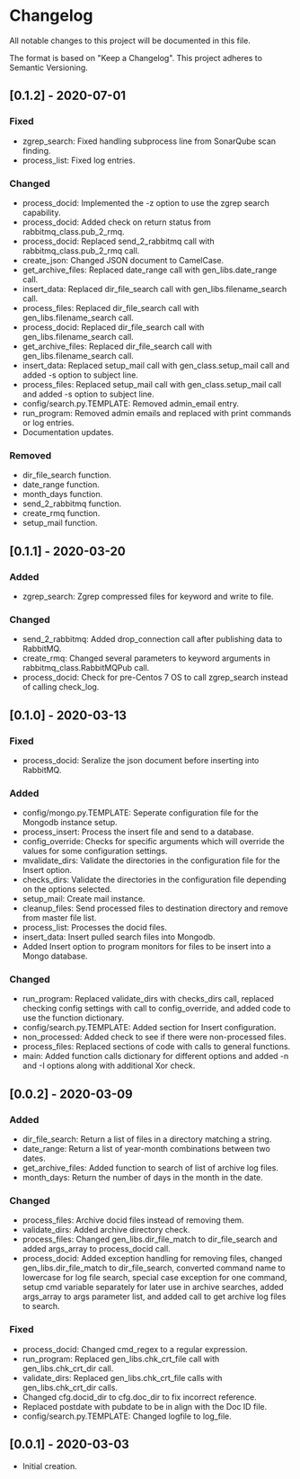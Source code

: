 # Changelog
All notable changes to this project will be documented in this file.

The format is based on "Keep a Changelog".  This project adheres to Semantic Versioning.

## [0.1.2] - 2020-07-01
### Fixed
- zgrep_search:  Fixed handling subprocess line from SonarQube scan finding.
- process_list:  Fixed log entries.

### Changed
- process_docid:  Implemented the -z option to use the zgrep search capability.
- process_docid:  Added check on return status from rabbitmq_class.pub_2_rmq.
- process_docid:  Replaced send_2_rabbitmq call with rabbitmq_class.pub_2_rmq call.
- create_json:  Changed JSON document to CamelCase.
- get_archive_files:  Replaced date_range call with gen_libs.date_range call.
- insert_data:  Replaced dir_file_search call with gen_libs.filename_search call.
- process_files:  Replaced dir_file_search call with gen_libs.filename_search call.
- process_docid:  Replaced dir_file_search call with gen_libs.filename_search call.
- get_archive_files:  Replaced dir_file_search call with gen_libs.filename_search call.
- insert_data:  Replaced setup_mail call with gen_class.setup_mail call and added -s option to subject line.
- process_files:  Replaced setup_mail call with gen_class.setup_mail call and added -s option to subject line.
- config/search.py.TEMPLATE:  Removed admin_email entry.
- run_program:  Removed admin emails and replaced with print commands or log entries.
- Documentation updates.

### Removed
- dir_file_search function.
- date_range function.
- month_days function.
- send_2_rabbitmq function.
- create_rmq function.
- setup_mail function.


## [0.1.1] - 2020-03-20

### Added
- zgrep_search:  Zgrep compressed files for keyword and write to file.

### Changed
- send_2_rabbitmq:  Added drop_connection call after publishing data to RabbitMQ.
- create_rmq:  Changed several parameters to keyword arguments in rabbitmq_class.RabbitMQPub call.
- process_docid:  Check for pre-Centos 7 OS to call zgrep_search instead of calling check_log.


## [0.1.0] - 2020-03-13
### Fixed
- process_docid:  Seralize the json document before inserting into RabbitMQ.

### Added
- config/mongo.py.TEMPLATE:  Seperate configuration file for the Mongodb instance setup.
- process_insert:  Process the insert file and send to a database.
- config_override:  Checks for specific arguments which will override the values for some configuration settings.
- mvalidate_dirs:  Validate the directories in the configuration file for the Insert option.
- checks_dirs:  Validate the directories in the configuration file depending on the options selected.
- setup_mail: Create mail instance.
- cleanup_files:  Send processed files to destination directory and remove from master file list.
- process_list:  Processes the docid files.
- insert_data:  Insert pulled search files into Mongodb.
- Added Insert option to program monitors for files to be insert into a Mongo database.

### Changed
- run_program:  Replaced validate_dirs with checks_dirs call, replaced checking config settings with call to config_override, and added code to use the function dictionary.
- config/search.py.TEMPLATE:  Added section for Insert configuration.
- non_processed:  Added check to see if there were non-processed files.
- process_files:  Replaced sections of code with calls to general functions.
- main:  Added function calls dictionary for different options and added -n and -I options along with additional Xor check.


## [0.0.2] - 2020-03-09
### Added
- dir_file_search:  Return a list of files in a directory matching a string.
- date_range:  Return a list of year-month combinations between two dates.
- get_archive_files:  Added function to search of list of archive log files.
- month_days:  Return the number of days in the month in the date.

### Changed
- process_files:  Archive docid files instead of removing them.
- validate_dirs:  Added archive directory check.
- process_files:  Changed gen_libs.dir_file_match to dir_file_search and added args_array to process_docid call.
- process_docid:  Added exception handling for removing files, changed gen_libs.dir_file_match to dir_file_search, converted command name to lowercase for log file search, special case exception for one command, setup cmd variable separately for later use in archive searches, added args_array to args parameter list, and added call to get archive log files to search.

### Fixed
- process_docid:  Changed cmd_regex to a regular expression.
- run_program:  Replaced gen_libs.chk_crt_file call with gen_libs.chk_crt_dir call.
- validate_dirs:  Replaced gen_libs.chk_crt_file calls with gen_libs.chk_crt_dir calls.
- Changed cfg.docid_dir to cfg.doc_dir to fix incorrect reference.
- Replaced postdate with pubdate to be in align with the Doc ID file.
- config/search.py.TEMPLATE:  Changed logfile to log_file.


## [0.0.1] - 2020-03-03
- Initial creation.

